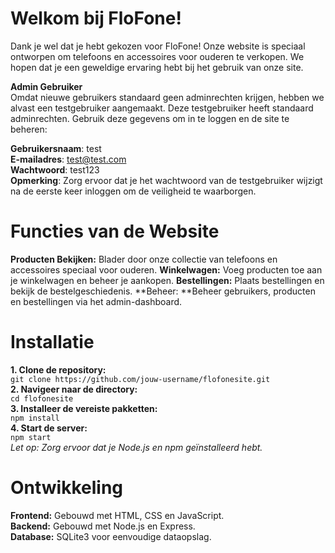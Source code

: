 # **Welkom bij FloFone!**
Dank je wel dat je hebt gekozen voor FloFone! Onze website is speciaal ontworpen om telefoons en accessoires voor ouderen te verkopen. We hopen dat je een geweldige ervaring hebt bij het gebruik van onze site.

**Admin Gebruiker**  
Omdat nieuwe gebruikers standaard geen adminrechten krijgen, hebben we alvast een testgebruiker aangemaakt. Deze testgebruiker heeft standaard adminrechten. Gebruik deze gegevens om in te loggen en de site te beheren:

**Gebruikersnaam**: test  
**E-mailadres**: test@test.com  
**Wachtwoord**: test123  
**Opmerking**: Zorg ervoor dat je het wachtwoord van de testgebruiker wijzigt na de eerste keer inloggen om de veiligheid te waarborgen.

# **Functies van de Website**
**Producten Bekijken:** Blader door onze collectie van telefoons en accessoires speciaal voor ouderen.
**Winkelwagen:** Voeg producten toe aan je winkelwagen en beheer je aankopen.
**Bestellingen:** Plaats bestellingen en bekijk de bestelgeschiedenis.
**Beheer: **Beheer gebruikers, producten en bestellingen via het admin-dashboard.

# **Installatie**
**1. Clone de repository:**  
```git clone https://github.com/jouw-username/flofonesite.git```  
**2. Navigeer naar de directory:**  
```cd flofonesite```  
**3. Installeer de vereiste pakketten:**   
```npm install```  
**4. Start de server:**   
```npm start```  
*Let op: Zorg ervoor dat je Node.js en npm geïnstalleerd hebt.*  

# **Ontwikkeling**
**Frontend:** Gebouwd met HTML, CSS en JavaScript.  
**Backend:** Gebouwd met Node.js en Express.  
**Database:** SQLite3 voor eenvoudige dataopslag.  
